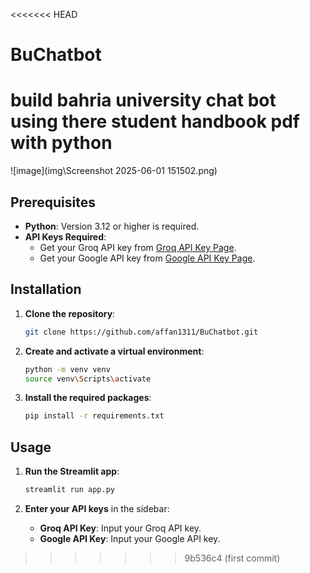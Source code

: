 <<<<<<< HEAD
# BuChatbot
build bahria university chat bot using there student handbook pdf with python
=======
![image](img\Screenshot 2025-06-01 151502.png)

## Prerequisites

- **Python**: Version 3.12 or higher is required.
- **API Keys Required**:
    - Get your Groq API key from [Groq API Key Page](https://console.groq.com/keys).
    - Get your Google API key from [Google API Key Page](https://aistudio.google.com/app/apikey).

## Installation

1. **Clone the repository**:
    ```bash
    git clone https://github.com/affan1311/BuChatbot.git
    ```

2. **Create and activate a virtual environment**:
    ```bash
    python -m venv venv
    source venv\Scripts\activate
    ```

3. **Install the required packages**:
    ```bash
    pip install -r requirements.txt
    ```

## Usage

1. **Run the Streamlit app**:
    ```bash
    streamlit run app.py
    ```

2. **Enter your API keys** in the sidebar:
    - **Groq API Key**: Input your Groq API key.
    - **Google API Key**: Input your Google API key.

>>>>>>> 9b536c4 (first commit)
